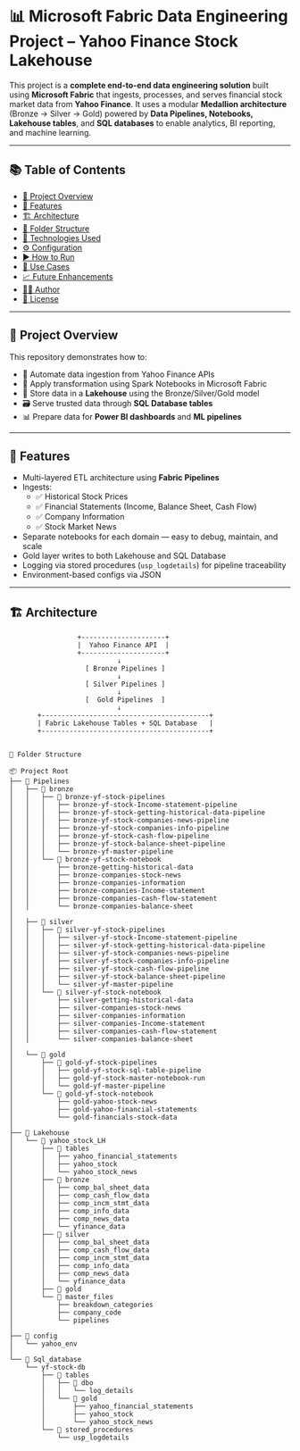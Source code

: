 # 📊 Microsoft Fabric Data Engineering Project – Yahoo Finance Stock Lakehouse

This project is a **complete end-to-end data engineering solution** built using **Microsoft Fabric** that ingests, processes, and serves financial stock market data from **Yahoo Finance**. It uses a modular **Medallion architecture** (Bronze → Silver → Gold) powered by **Data Pipelines, Notebooks, Lakehouse tables**, and **SQL databases** to enable analytics, BI reporting, and machine learning.

---

## 📚 Table of Contents

- [🚀 Project Overview](#-project-overview)
- [🎯 Features](#-features)
- [🏗️ Architecture](#️-architecture)
- [📁 Folder Structure](#-folder-structure)
- [🔧 Technologies Used](#-technologies-used)
- [⚙️ Configuration](#️-configuration)
- [▶️ How to Run](#️-how-to-run)
- [🧠 Use Cases](#-use-cases)
- [📈 Future Enhancements](#-future-enhancements)
- [🙋‍♂️ Author](#-author)
- [📄 License](#-license)

---

## 🚀 Project Overview

This repository demonstrates how to:

- 🔄 Automate data ingestion from Yahoo Finance APIs
- 🧼 Apply transformation using Spark Notebooks in Microsoft Fabric
- 🧊 Store data in a **Lakehouse** using the Bronze/Silver/Gold model
- 🗃️ Serve trusted data through **SQL Database tables**
- 📊 Prepare data for **Power BI dashboards** and **ML pipelines**

---

## 🎯 Features

- Multi-layered ETL architecture using **Fabric Pipelines**
- Ingests:
  - ✅ Historical Stock Prices
  - ✅ Financial Statements (Income, Balance Sheet, Cash Flow)
  - ✅ Company Information
  - ✅ Stock Market News
- Separate notebooks for each domain — easy to debug, maintain, and scale
- Gold layer writes to both Lakehouse and SQL Database
- Logging via stored procedures (`usp_logdetails`) for pipeline traceability
- Environment-based configs via JSON

---

## 🏗️ Architecture

```text
                 +---------------------+
                 |  Yahoo Finance API  |
                 +---------------------+
                           ↓
                   [ Bronze Pipelines ]
                           ↓
                   [ Silver Pipelines ]
                           ↓
                   [  Gold Pipelines  ]
                           ↓
       +------------------------------------------+
       | Fabric Lakehouse Tables + SQL Database   |
       +------------------------------------------+


📁 Folder Structure

📦 Project Root
├── 📂 Pipelines
│   ├── 📂 bronze
│   │   ├── 📂 bronze-yf-stock-pipelines
│   │   │   ├── bronze-yf-stock-Income-statement-pipeline
│   │   │   ├── bronze-yf-stock-getting-historical-data-pipeline
│   │   │   ├── bronze-yf-stock-companies-news-pipeline
│   │   │   ├── bronze-yf-stock-companies-info-pipeline
│   │   │   ├── bronze-yf-stock-cash-flow-pipeline
│   │   │   ├── bronze-yf-stock-balance-sheet-pipeline
│   │   │   └── bronze-yf-master-pipeline
│   │   └── 📂 bronze-yf-stock-notebook
│   │       ├── bronze-getting-historical-data
│   │       ├── bronze-companies-stock-news
│   │       ├── bronze-companies-information
│   │       ├── bronze-companies-Income-statement
│   │       ├── bronze-companies-cash-flow-statement
│   │       └── bronze-companies-balance-sheet
│
│   ├── 📂 silver
│   │   ├── 📂 silver-yf-stock-pipelines
│   │   │   ├── silver-yf-stock-Income-statement-pipeline
│   │   │   ├── silver-yf-stock-getting-historical-data-pipeline
│   │   │   ├── silver-yf-stock-companies-news-pipeline
│   │   │   ├── silver-yf-stock-companies-info-pipeline
│   │   │   ├── silver-yf-stock-cash-flow-pipeline
│   │   │   ├── silver-yf-stock-balance-sheet-pipeline
│   │   │   └── silver-yf-master-pipeline
│   │   └── 📂 silver-yf-stock-notebook
│   │       ├── silver-getting-historical-data
│   │       ├── silver-companies-stock-news
│   │       ├── silver-companies-information
│   │       ├── silver-companies-Income-statement
│   │       ├── silver-companies-cash-flow-statement
│   │       └── silver-companies-balance-sheet
│
│   └── 📂 gold
│       ├── 📂 gold-yf-stock-pipelines
│       │   ├── gold-yf-stock-sql-table-pipeline
│       │   ├── gold-yf-stock-master-notebook-run
│       │   └── gold-yf-master-pipeline
│       └── 📂 gold-yf-stock-notebook
│           ├── gold-yahoo-stock-news
│           ├── gold-yahoo-financial-statements
│           └── gold-financials-stock-data
│
├── 📂 Lakehouse
│   └── 📂 yahoo_stock_LH
│       ├── 📂 tables
│       │   ├── yahoo_financial_statements
│       │   ├── yahoo_stock
│       │   └── yahoo_stock_news
│       ├── 📂 bronze
│       │   ├── comp_bal_sheet_data
│       │   ├── comp_cash_flow_data
│       │   ├── comp_incm_stmt_data
│       │   ├── comp_info_data
│       │   ├── comp_news_data
│       │   └── yfinance_data
│       ├── 📂 silver
│       │   ├── comp_bal_sheet_data
│       │   ├── comp_cash_flow_data
│       │   ├── comp_incm_stmt_data
│       │   ├── comp_info_data
│       │   ├── comp_news_data
│       │   └── yfinance_data
│       ├── 📂 gold
│       └── 📂 master_files
│           ├── breakdown_categories
│           ├── company_code
│           └── pipelines
│
├── 📂 config
│   └── yahoo_env
│
└── 📂 Sql_database
    └── yf-stock-db
        ├── 📂 tables
        │   ├── 📂 dbo
        │   │   └── log_details
        │   └── 📂 gold
        │       ├── yahoo_financial_statements
        │       ├── yahoo_stock
        │       └── yahoo_stock_news
        └── 📂 stored_procedures
            └── usp_logdetails






















